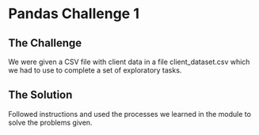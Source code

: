 # Pandas Challenge 1

## The Challenge

We were given a CSV file with client data in a file client_dataset.csv which we had to use to complete a set of exploratory tasks.

## The Solution
Followed instructions and used the processes we learned in the module to solve the problems given.

